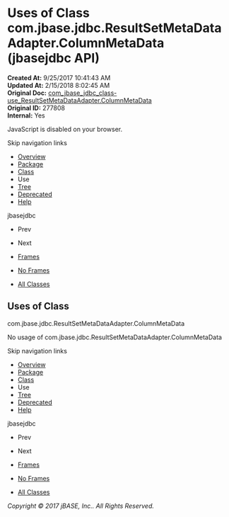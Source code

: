 # Uses of Class com.jbase.jdbc.ResultSetMetaDataAdapter.ColumnMetaData (jbasejdbc   API)

**Created At:** 9/25/2017 10:41:43 AM  
**Updated At:** 2/15/2018 8:02:45 AM  
**Original Doc:** [com_jbase_jdbc_class-use_ResultSetMetaDataAdapter.ColumnMetaData](https://docs.jbase.com/39229-class-use/com_jbase_jdbc_class-use_ResultSetMetaDataAdapter.ColumnMetaData)  
**Original ID:** 277808  
**Internal:** Yes  

<!--<br>    try {<br>        if (location.href.indexOf('is-external=true') == -1) {<br>            parent.document.title="Uses of Class com.jbase.jdbc.ResultSetMetaDataAdapter.ColumnMetaData (jbasejdbc   API)";<br>        }<br>    }<br>    catch(err) {<br>    }<br>//-->
JavaScript is disabled on your browser.

Skip navigation links

- [Overview](../../../../overview-summary.html)
- [Package](./../../jbase-jdbc-api)
- [Class](./../../resultsetmetadataadapter-%28jbasejdbc---api%29 "class in com.jbase.jdbc")
- Use
- [Tree](./../../com.jbase.jdbc-class-hierarchy-%28jbasejdbc---api%29)
- [Deprecated](../../../../deprecated-list.html)
- [Help](../../../../help-doc.html)


jbasejdbc <br>

- Prev
- Next


- [Frames](./../uses-of-class-com.jbase.jdbc.resultsetmetadataadapter-%28jbasejdbc---api%29)
- [No Frames](./../uses-of-class-com.jbase.jdbc.resultsetmetadataadapter-%28jbasejdbc---api%29)


- [All Classes](../../../../allclasses-noframe.html)


<!--<br>  allClassesLink = document.getElementById("allclasses\_navbar\_top");<br>  if(window==top) {<br>    allClassesLink.style.display = "block";<br>  }<br>  else {<br>    allClassesLink.style.display = "none";<br>  }<br>  //-->

## Uses of Class
com.jbase.jdbc.ResultSetMetaDataAdapter.ColumnMetaData

No usage of com.jbase.jdbc.ResultSetMetaDataAdapter.ColumnMetaData

Skip navigation links

- [Overview](../../../../overview-summary.html)
- [Package](./../../jbase-jdbc-api)
- [Class](./../../resultsetmetadataadapter-%28jbasejdbc---api%29 "class in com.jbase.jdbc")
- Use
- [Tree](./../../com.jbase.jdbc-class-hierarchy-%28jbasejdbc---api%29)
- [Deprecated](../../../../deprecated-list.html)
- [Help](../../../../help-doc.html)


jbasejdbc <br>

- Prev
- Next


- [Frames](./../uses-of-class-com.jbase.jdbc.resultsetmetadataadapter-%28jbasejdbc---api%29)
- [No Frames](./../uses-of-class-com.jbase.jdbc.resultsetmetadataadapter-%28jbasejdbc---api%29)


- [All Classes](../../../../allclasses-noframe.html)


<!--<br>  allClassesLink = document.getElementById("allclasses\_navbar\_bottom");<br>  if(window==top) {<br>    allClassesLink.style.display = "block";<br>  }<br>  else {<br>    allClassesLink.style.display = "none";<br>  }<br>  //-->

*Copyright © 2017 jBASE, Inc.. All Rights Reserved.*
